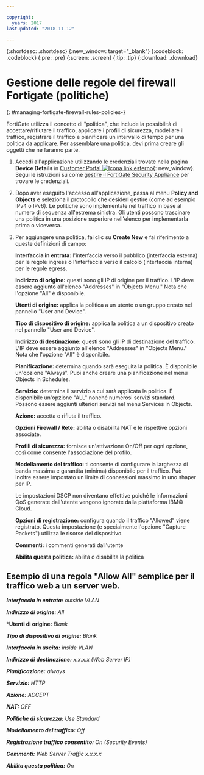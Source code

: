 ```yaml
---

copyright:
  years: 2017
lastupdated: "2018-11-12"

---
```


{:shortdesc: .shortdesc}
{:new_window: target="_blank"}
{:codeblock: .codeblock}
{:pre: .pre}
{:screen: .screen}
{:tip: .tip}
{:download: .download}

# Gestione delle regole del firewall Fortigate (politiche)
{: #managing-fortigate-firewall-rules-policies-}

FortiGate utilizza il concetto di "politica", che include la possibilità di accettare/rifiutare il traffico, applicare i profili di sicurezza, modellare il traffico, registrare il traffico e pianificare un intervallo di tempo per una politica da applicare. Per assemblare una politica, devi prima creare gli oggetti che ne faranno parte. 

1. Accedi all'applicazione utilizzando le credenziali trovate nella pagina **Device Details** in [Customer Portal ![Icona link esterno](../../icons/launch-glyph.svg "Icona link esterno")](https://control.softlayer.com/){: new_window}. Segui le istruzioni su come [gestire il FortiGate Security Appliance](/docs/infrastructure/fortigate-1g?topic=fortigate-1g-managing-the-fortigate-security-appliance-1gbps) per trovare le credenziali.
2. Dopo aver eseguito l'accesso all'applicazione, passa al menu **Policy and Objects** e seleziona il protocollo che desideri gestire (come ad esempio IPv4 o IPv6). Le politiche sono implementate nel traffico in base al numero di sequenza all'estrema sinistra. Gli utenti possono trascinare una politica in una posizione superiore nell'elenco per implementarla prima o viceversa.
3. Per aggiungere una politica, fai clic su **Create New** e fai riferimento a queste definizioni di campo:

    **Interfaccia in entrata:** l'interfaccia verso il pubblico (interfaccia esterna) per le regole ingress o l'interfaccia verso il calcolo (interfaccia interna) per le regole egress.

    **Indirizzo di origine:** questi sono gli IP di origine per il traffico. L'IP deve essere aggiunto all'elenco "Addresses" in "Objects Menu." Nota che l'opzione "All" è disponibile.

    **Utenti di origine:** applica la politica a un utente o un gruppo creato nel pannello "User and Device".

    **Tipo di dispositivo di origine:** applica la politica a un dispositivo creato nel pannello "User and Device".

    **Indirizzo di destinazione:** questi sono gli IP di destinazione del traffico. L'IP deve essere aggiunto all'elenco "Addresses" in "Objects Menu." Nota che l'opzione "All" è disponibile.

    **Pianificazione:** determina quando sarà eseguita la politica. È disponibile un'opzione "Always". Puoi anche creare una pianificazione nel menu Objects in Schedules.

    **Servizio:** determina il servizio a cui sarà applicata la politica. È disponibile un'opzione "ALL" nonché numerosi servizi standard. Possono essere aggiunti ulteriori servizi nel menu Services in Objects.

    **Azione:** accetta o rifiuta il traffico. 

    **Opzioni Firewall / Rete:** abilita o disabilita NAT e le rispettive opzioni associate.

    **Profili di sicurezza:** fornisce un'attivazione On/Off per ogni opzione, così come consente l'associazione del profilo.

    **Modellamento del traffico:** ti consente di configurare la larghezza di banda massima e garantita (minima) disponibile per il traffico. Può inoltre essere impostato un limite di connessioni massimo in uno shaper per IP. 

    Le impostazioni DSCP non diventano effettive poiché le informazioni QoS generate dall'utente vengono ignorate dalla piattaforma IBM© Cloud.

    **Opzioni di registrazione:** configura quando il traffico "Allowed" viene registrato. Questa impostazione (e specialmente l'opzione "Capture Packets") utilizza le risorse del dispositivo.

    **Commenti:** i commenti generati dall'utente

    **Abilita questa politica:** abilita o disabilita la politica

## Esempio di una regola "Allow All" semplice per il traffico web a un server web.

***Interfaccia in entrata:*** *outside VLAN*

***Indirizzo di origine:*** *All*

***Utenti di origine:** *Blank*

***Tipo di dispositivo di origine:*** *Blank*

***Interfaccia in uscita:*** *inside VLAN*

***Indirizzo di destinazione:*** *x.x.x.x (Web Server IP)*

***Pianificazione:*** *always*

***Servizio:*** *HTTP*

***Azione:*** *ACCEPT*

***NAT:*** *OFF*

***Politiche di sicurezza:*** *Use Standard*

***Modellamento del traffico:*** *Off*

***Registrazione traffico consentito:*** *On (Security Events)*

***Commenti:*** *Web Server Traffic x.x.x.x*

***Abilita questa politica:*** *On*
